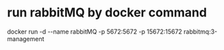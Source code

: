 # run rabbitMQ by docker command
docker run -d --name rabbitMQ -p 5672:5672 -p 15672:15672 rabbitmq:3-management 